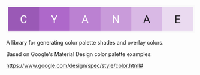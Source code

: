 ![cyanae](cyanae-logo.png?raw=true "cyanae")

A library for generating color palette shades and overlay colors.

Based on Google's Material Design color palette examples:

https://www.google.com/design/spec/style/color.html#